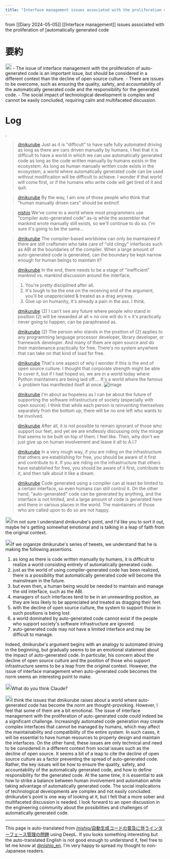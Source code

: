 ```yaml
---
title: "Interface management issues associated with the proliferation of auto-generated code"
---
```


from  [[Diary 2024-05-05]]
[[Interface management]] issues associated with the proliferation of [automatically generated code

# 要約
<img src='https://scrapbox.io/api/pages/nishio-en/claude/icon' alt='claude.icon' height="19.5"/>
- The issue of interface management with the proliferation of auto-generated code is an important issue, but should be considered in a different context than the decline of open source culture.
- There are issues to be overcome, such as ensuring the quality, safety, and accountability of the automatically generated code and the responsibility for the generated code.
- The social impact of technological development is complex and cannot be easily concluded, requiring calm and multifaceted discussion.

# Log
.
> [dmikurube](https://twitter.com/dmikurube/status/1787097151618891898) Just as it is "difficult" to have safe fully automated driving as long as there are cars driven manually by humans, I feel that it is difficult to have a world in which we can use automatically generated code as long as the code written manually by humans exists in the ecosystem. As long as human manually written code exists in the ecosystem, a world where automatically generated code can be used without modification will be difficult to achieve. I wonder if that world will come first, or if the humans who write code will get tired of it and quit.

> [dmikurube](https://twitter.com/dmikurube/status/1787097450211377321) By the way, I am one of those people who think that "human manually driven cars" should be extinct!

> [nishio](https://twitter.com/nishio/status/1787105809132085384) We've come to a world where most programmers use "compiler auto-generated code" as-is while the assembler that mankind wrote manually still exists, so we'll continue to do so. I'm sure it's going to be the same...

> [dmikurube](https://twitter.com/dmikurube/status/1787129412540092902) The compiler-based worldview can only be maintained if there are still craftsmen who take care of "old clingy" interfaces such as ABI at the boundaries of the compiler. When a large amount of auto-generated code is generated, can the boundary be kept narrow enough for human beings to maintain it?

> [dmikurube](https://twitter.com/dmikurube/status/1787131057533497471) In the end, there needs to be a stage of "inefficient" mankind vs. mankind discussion around the interface,
>  1) You're pretty disciplined after all.
>  2) It's tough to be the one on the receiving end of the argument, you'll be unappreciated & treated as a drag anyway.
>  3) Give up on humanity, it's already a pain in the ass.
>  I think.

> [dmikurube](https://twitter.com/dmikurube/status/1787132048010055886) (2) I can't see any future where people who stand in position (2) will be rewarded at all ≈ no one will do it ≈ it's practically never going to happen, can be paraphrased as.

> [dmikurube](https://twitter.com/dmikurube/status/1787132895506895120) (2) The person who stands in the position of (2) applies to any programming language processor developer, library developer, or framework developer. And many of them are open source and do their maintenance practically for free. There's no system anywhere that can take on that kind of load for free.

> [dmikurube](https://twitter.com/dmikurube/status/1787134222609875350) That's one aspect of why I wonder if this is the end of open source culture. I thought that corporate strength might be able to cover it, but if I had hoped so, we are in a world today where Python maintainers are being laid off.... It's a world where the famous ↓ problem has manifested itself at once.
>  ![image](https://pbs.twimg.com/card_img/1785271285578113024/BHZ-Dk16?format=png&name=medium#.png)

> [dmikurube](https://twitter.com/dmikurube/status/1787135967008268355) I'm about as hopeless as I can be about the future of supporting the software infrastructure of society (especially with open source). I think that while each person is reinventing themselves separately from the bottom up, there will be no one left who wants to be involved.

> [dmikurube](https://twitter.com/dmikurube/status/1787137387564597396) After all, it is not possible to remain ignorant of those who support our feet, and yet we are endlessly discussing only the mirage that seems to be built on top of them. I feel like. Then, why don't we just give up on human involvement and leave it all to A.I.?

> [dmikurube](https://twitter.com/dmikurube/status/1787140103472844881) In a very rough way, if you are riding on the infrastructure that others are establishing for free, you should be aware of it first and contribute to it. If you are riding on the infrastructure that others have established for free, you should be aware of it first, contribute to it, and then talk about it like a dream.

> [dmikurube](https://twitter.com/dmikurube/status/1787146823301566653) Code generated using a compiler can at least be limited to a certain interface, so even humans can still control it. On the other hand, "auto-generated" code can be generated by anything, and the interface is not limited, and a large amount of code is generated here and there in various places in the world. The maintainers of those who are called upon to do so are not happy.

<img src='https://scrapbox.io/api/pages/nishio-en/nishio/icon' alt='nishio.icon' height="19.5"/>I'm not sure I understand dmikurube's point, and I'd like you to sort it out, maybe he's getting somewhat emotional and is talking in a leap of faith from the original context.

<img src='https://scrapbox.io/api/pages/nishio-en/claude/icon' alt='claude.icon' height="19.5"/>If we organize dmikurube's series of tweets, we understand that he is making the following assertions.
1. as long as there is code written manually by humans, it is difficult to realize a world consisting entirely of automatically generated code.
2. just as the world of using compiler-generated code has been realized, there is a possibility that automatically generated code will become the mainstream in the future.
3. but even then, a human being would be needed to maintain and manage the old interface, such as the ABI.
4. managers of such interfaces tend to be in an unrewarding position, as they are less likely to be appreciated and treated as dragging their feet.
5. with the decline of open source culture, the system to support those in such positions is being lost.
6. a world dominated by auto-generated code cannot exist if the people who support society's software infrastructure are ignored.
7. auto-generated code may not have a limited interface and may be difficult to manage.

Indeed, dmikurube's argument begins with an analogy to automated driving in the beginning, but gradually seems to be an emotional statement about the impact of auto-generated code. In particular, his concern about the decline of open source culture and the position of those who support infrastructure seems to be a leap from the original context. However, the issue of interface management when auto-generated code becomes the norm seems an interesting point to make.

<img src='https://scrapbox.io/api/pages/nishio-en/nishio/icon' alt='nishio.icon' height="19.5"/>What do you think Claude?

<img src='https://scrapbox.io/api/pages/nishio-en/claude/icon' alt='claude.icon' height="19.5"/>I think the issues that dmikurube raises about a world where auto-generated code has become the norm are thought-provoking. However, I feel that some of them are a bit emotional.
The issue of interface management with the proliferation of auto-generated code could indeed be a significant challenge. Increasingly automated code generation may create complex interfaces that cannot be managed by humans, which may affect the maintainability and compatibility of the entire system. In such cases, it will be essential to have human resources to properly design and maintain the interfaces.
On the other hand, these issues are only technical and need to be considered in a different context from social issues such as the decline of open source. It seems a bit of a leap to cite the decline of open source culture as a factor preventing the spread of auto-generated code.
Rather, the key issues will be how to ensure the quality, safety, and accountability of the automatically generated code, and how to define responsibility for the generated code. At the same time, it is essential to ask how to strike a balance between human involvement and automation while taking advantage of automatically generated code.
The social implications of technological developments are complex and not easily concluded. dmikurube's point is one way of looking at it, but I felt that a more sober and multifaceted discussion is needed. I look forward to an open discussion in the engineering community about the possibilities and challenges of automatically generated code.


---
This page is auto-translated from [/nishio/自動生成コードの普及に伴うインターフェース管理の問題](https://scrapbox.io/nishio/自動生成コードの普及に伴うインターフェース管理の問題) using DeepL. If you looks something interesting but the auto-translated English is not good enough to understand it, feel free to let me know at [@nishio_en](https://twitter.com/nishio_en). I'm very happy to spread my thought to non-Japanese readers.